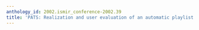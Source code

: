 ```yaml
---
anthology_id: 2002.ismir_conference-2002.39
title: 'PATS: Realization and user evaluation of an automatic playlist generator'
---
```

